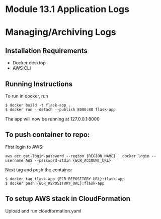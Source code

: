 # Module 13.1 Application Logs
# Managing/Archiving Logs

## Installation Requirements
* Docker desktop
* AWS CLI

## Running Instructions
To run in docker, run
 
```
$ docker build -t flask-app .   
$ docker run --detach --publish 8000:80 flask-app
```
The app will now be running at 127.0.0.1:8000

## To push container to repo:
First login to AWS:
```
aws ecr get-login-password --region {REGION_NAME} | docker login --username AWS --password-stdin {ECR_ACCOUNT_URL}
```
Next tag and push the container
```
$ docker tag flask-app {ECR_REPOSITORY_URL}:flask-app
$ docker push {ECR_REPOSITORY_URL}:flask-app
```

## To setup AWS stack in CloudFormation
Upload and run cloudformation.yaml